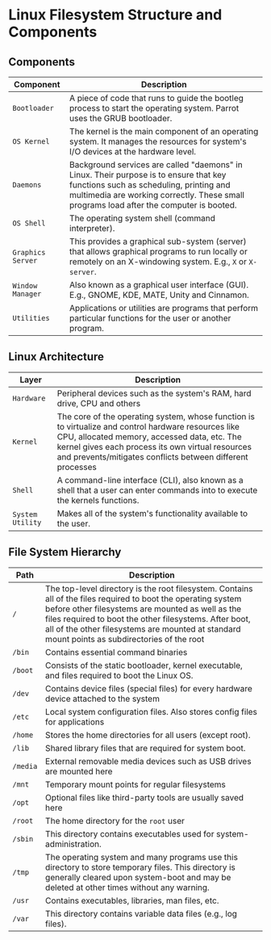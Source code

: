 
# Linux Filesystem Structure and Components

## Components

| Component         | Description
| ----------------- | -------------
| `Bootloader`      | A piece of code that runs to guide the bootleg process to start the operating system. Parrot uses the GRUB bootloader.
| `OS Kernel`       | The kernel is the main component of an operating system. It manages the resources for system's I/O devices at the hardware level.
| `Daemons`         | Background services are called "daemons" in Linux. Their purpose is to ensure that key functions such as scheduling, printing and multimedia are working correctly. These small programs load after the computer is booted.
| `OS Shell`        | The operating system shell (command interpreter).
| `Graphics Server` | This provides a graphical sub-system (server) that allows graphical programs to run locally or remotely on an X-windowing system. E.g., `X` or `X-server`.
| `Window Manager`  | Also known as a graphical user interface (GUI). E.g., GNOME, KDE, MATE, Unity and Cinnamon. 
| `Utilities`       | Applications or utilities are programs that perform particular functions for the user or another program.

## Linux Architecture

| Layer            | Description 
| ---------------- | ----------------- 
| `Hardware`       | Peripheral devices such as the system's RAM, hard drive, CPU and others
| `Kernel`         | The core of the operating system, whose function is to virtualize and control hardware resources like CPU, allocated memory, accessed data, etc. The kernel gives each process its own virtual resources and prevents/mitigates conflicts between different processes
| `Shell`          | A command-line interface (CLI), also known as a shell that a user can enter commands into to execute the kernels functions.
| `System Utility` | Makes all of the system's functionality available to the user. 

## File System Hierarchy

| Path     | Description
| -------- | -----------------
| `/`      | The top-level directory is the root filesystem. Contains all of the files required to boot the operating system before other filesystems are mounted as well as the files required to boot the other filesystems. After boot, all of the other filesystems are mounted at standard mount points as subdirectories of the root
| `/bin`   | Contains essential command binaries
| `/boot`  | Consists of the static bootloader, kernel executable, and files required to boot the Linux OS.
| `/dev`   | Contains device files (special files) for every hardware device attached to the system
| `/etc`   | Local system configuration files. Also stores config files for applications
| `/home`  | Stores the home directories for all users (except root).
| `/lib`   | Shared library files that are required for system boot.
| `/media` | External removable media devices such as USB drives are mounted here
| `/mnt`   | Temporary mount points for regular filesystems
| `/opt`   | Optional files like third-party tools are usually saved here
| `/root`  | The home directory for the `root` user
| `/sbin`  | This directory contains executables used for system-administration.
| `/tmp`   | The operating system and many programs use this directory to store temporary files. This directory is generally cleared upon system-boot and may be deleted at other times without any warning.
| `/usr`   | Contains executables, libraries, man files, etc.
| `/var`   | This directory contains variable data files (e.g., log files).

